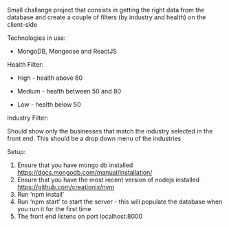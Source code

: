 Small challange project that consists in getting the right data from the database and create a couple of filters 
(by industry and health) on the client-side

Technologies in use: 

- MongoDB, Mongoose and ReactJS

Health Filter:

- High - health above 80

- Medium - health between 50 and 80

- Low - health below 50

Industry Filter:

Should show only the businesses that match the industry selected in the front end. This should be a drop down
menu of the industries

Setup:
1. Ensure that you have mongo db installed
https://docs.mongodb.com/manual/installation/
2. Ensure that you have the most recent version of nodejs installed
https://github.com/creationix/nvm
3. Run ‘npm install’
4. Run ‘npm start’ to start the server - this will populate the database when you run it for the first
time
5. The front end listens on port localhost:8000
